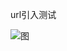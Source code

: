 url引入测试

![图](https://github.com/Guanghsy2000/http://a2.qpic.cn/psb?/V12RvidF0zWoAI/BLUA4IRLGYWU4.hF1aybPhcPAUuGj4bfU2AKB6tGKTs!/b/dBYAAAAAAAAA&bo=TwEqAQAAAAACFFU!&rf=viewer_4)
